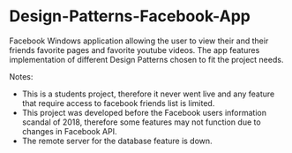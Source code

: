 # Design-Patterns-Facebook-App
Facebook Windows application allowing the user to view their and their friends favorite pages and favorite youtube videos.
The app features implementation of different Design Patterns chosen to fit the project needs.


Notes:
- This is a students project, therefore it never went live and any feature that require access to facebook friends list is limited.
- This project was developed before the Facebook users information scandal of 2018, therefore some features may not function due to changes in Facebook API.
- The remote server for the database feature is down.
